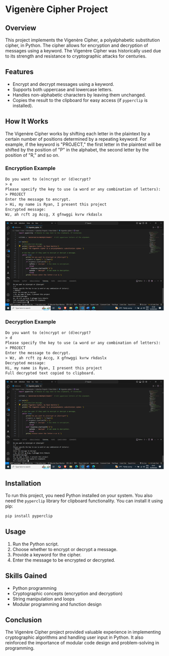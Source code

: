 
# Vigenère Cipher Project

## Overview

This project implements the Vigenère Cipher, a polyalphabetic substitution cipher, in Python. The cipher allows for encryption and decryption of messages using a keyword. The Vigenère Cipher was historically used due to its strength and resistance to cryptographic attacks for centuries.

## Features

- Encrypt and decrypt messages using a keyword.
- Supports both uppercase and lowercase letters.
- Handles non-alphabetic characters by leaving them unchanged.
- Copies the result to the clipboard for easy access (if `pyperclip` is installed).

## How It Works

The Vigenère Cipher works by shifting each letter in the plaintext by a certain number of positions determined by a repeating keyword. For example, if the keyword is "PROJECT," the first letter in the plaintext will be shifted by the position of "P" in the alphabet, the second letter by the position of "R," and so on.

### Encryption Example

```
Do you want to (e)ncrypt or (d)ecrypt?
> e
Please specify the key to use (a word or any combination of letters):
> PROJECT
Enter the message to encrypt.
> Hi, my name is Ryan, I present this project
Encrypted message:
Wz, ah rcft zg Accg, X gfnwggi kvrw rkdaslx
```

![Encryption Screenshot](encryption_screenshot.png)

### Decryption Example

```
Do you want to (e)ncrypt or (d)ecrypt?
> d
Please specify the key to use (a word or any combination of letters):
> PROJECT
Enter the message to decrypt.
> Wz, ah rcft zg Accg, X gfnwggi kvrw rkdaslx
Decrypted message:
Hi, my name is Ryan, I present this project
Full decrypted text copied to clipboard.
```

![Decryption Screenshot](decryption_screenshot.png)

## Installation

To run this project, you need Python installed on your system. You also need the `pyperclip` library for clipboard functionality. You can install it using pip:

```bash
pip install pyperclip
```

## Usage

1. Run the Python script.
2. Choose whether to encrypt or decrypt a message.
3. Provide a keyword for the cipher.
4. Enter the message to be encrypted or decrypted.

## Skills Gained

- Python programming
- Cryptographic concepts (encryption and decryption)
- String manipulation and loops
- Modular programming and function design

## Conclusion

The Vigenère Cipher project provided valuable experience in implementing cryptographic algorithms and handling user input in Python. It also reinforced the importance of modular code design and problem-solving in programming.
